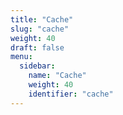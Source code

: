 ```yaml
---
title: "Cache"
slug: "cache"
weight: 40
draft: false
menu:
  sidebar:
    name: "Cache"
    weight: 40
    identifier: "cache"
---
```

